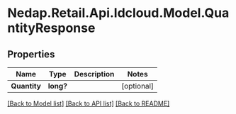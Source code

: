 # Nedap.Retail.Api.Idcloud.Model.QuantityResponse
## Properties

Name | Type | Description | Notes
------------ | ------------- | ------------- | -------------
**Quantity** | **long?** |  | [optional] 

[[Back to Model list]](../README.md#documentation-for-models) [[Back to API list]](../README.md#documentation-for-api-endpoints) [[Back to README]](../README.md)

